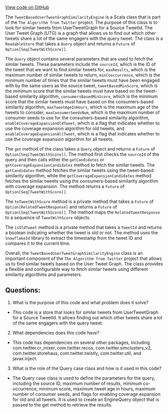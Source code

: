 [View code on GitHub](https://github.com/misbahsy/the-algorithm/cr-mixer/server/src/main/scala/com/twitter/cr_mixer/similarity_engine/TweetBasedUserTweetGraphSimilarityEngine.scala)

The `TweetBasedUserTweetGraphSimilarityEngine` is a Scala class that is part of the `The Algorithm from Twitter` project. The purpose of this class is to look for similar tweets from UserTweetGraph for a Source TweetId. The User Tweet Graph (UTG) is a graph that allows us to find out which other tweets share a lot of the same engagers with the query tweet. The class is a `ReadableStore` that takes a `Query` object and returns a `Future` of `Option[Seq[TweetWithScore]]`.

The `Query` object contains several parameters that are used to fetch the similar tweets. These parameters include the `sourceId`, which is the ID of the tweet that we want to find similar tweets for, `maxResults`, which is the maximum number of similar tweets to return, `minCooccurrence`, which is the minimum number of times that the similar tweets must have been engaged with by the same users as the source tweet, `tweetBasedMinScore`, which is the minimum score that the similar tweets must have based on the tweet-based similarity algorithm, `consumersBasedMinScore`, which is the minimum score that the similar tweets must have based on the consumers-based similarity algorithm, `maxTweetAgeInHours`, which is the maximum age of the tweets to consider, `maxConsumerSeedsNum`, which is the maximum number of consumer seeds to use for the consumers-based similarity algorithm, `enableCoverageExpansionOldTweet`, which is a flag that indicates whether to use the coverage expansion algorithm for old tweets, and `enableCoverageExpansionAllTweet`, which is a flag that indicates whether to use the coverage expansion algorithm for all tweets.

The `get` method of the class takes a `Query` object and returns a `Future` of `Option[Seq[TweetWithScore]]`. The method first checks the `sourceId` of the query and then calls either the `getCandidates` or `getCoverageExpansionCandidates` method to fetch the similar tweets. The `getCandidates` method fetches the similar tweets using the tweet-based similarity algorithm, while the `getCoverageExpansionCandidates` method fetches the similar tweets using the consumers-based similarity algorithm with coverage expansion. The method returns a `Future` of `Option[Seq[TweetWithScore]]`.

The `toTweetWithScore` method is a private method that takes a `Future` of `Option[RelatedTweetResponse]` and returns a `Future` of `Option[Seq[TweetWithScore]]`. The method maps the `RelatedTweetResponse` to a sequence of `TweetWithScore` objects.

The `isOldTweet` method is a private method that takes a `TweetId` and returns a boolean indicating whether the tweet is old or not. The method uses the `SnowflakeId` library to extract the timestamp from the tweet ID and compares it to the current time.

Overall, the `TweetBasedUserTweetGraphSimilarityEngine` class is an important component of the `The Algorithm from Twitter` project that allows us to find similar tweets based on the User Tweet Graph. The class provides a flexible and configurable way to fetch similar tweets using different similarity algorithms and parameters.
## Questions: 
 1. What is the purpose of this code and what problem does it solve?
- This code is a store that looks for similar tweets from UserTweetGraph for a Source TweetId. It allows finding out which other tweets share a lot of the same engagers with the query tweet.

2. What dependencies does this code have?
- This code has dependencies on several other packages, including com.twitter.cr_mixer, com.twitter.recos, com.twitter.simclusters_v2, com.twitter.storehaus, com.twitter.twistly, com.twitter.util, and javax.inject.

3. What is the role of the Query case class and how is it used in this code?
- The Query case class is used to define the parameters for the query, including the source ID, maximum number of results, minimum co-occurrence, minimum score, maximum tweet age in hours, maximum number of consumer seeds, and flags for enabling coverage expansion for old and all tweets. It is used to create an EngineQuery object that is passed to the get method to retrieve the results.